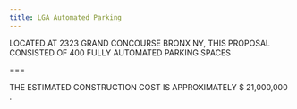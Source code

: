 ```yaml
---
title: LGA Automated Parking
---
```


LOCATED AT 2323 GRAND CONCOURSE BRONX NY, THIS PROPOSAL CONSISTED OF 400 FULLY AUTOMATED PARKING SPACES

===



THE ESTIMATED CONSTRUCTION COST IS APPROXIMATELY $ 21,000,000 .

